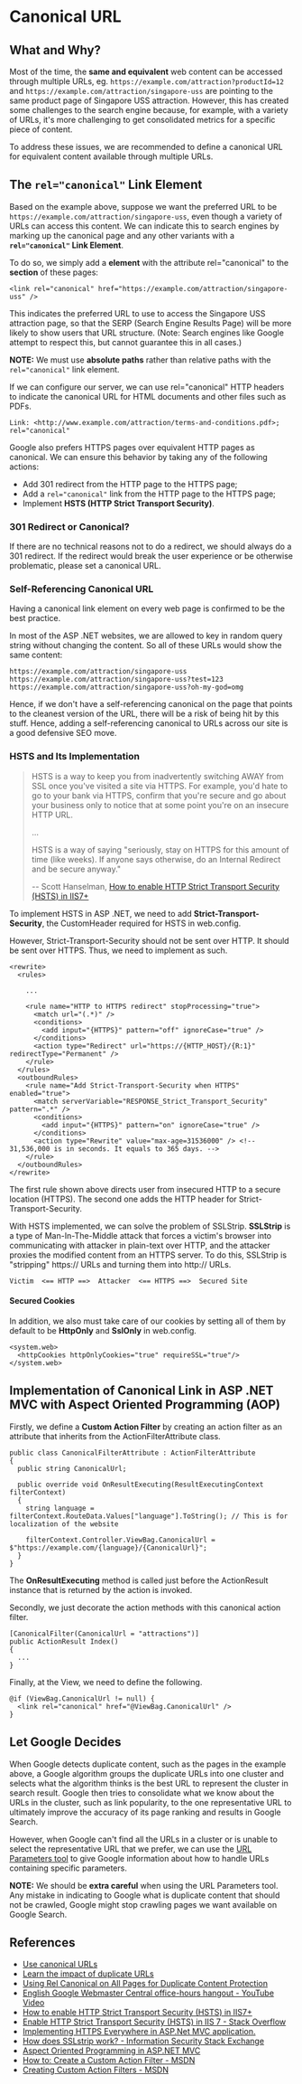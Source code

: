 # Canonical URL

## What and Why?
Most of the time, the **same and equivalent** web content can be accessed through multiple URLs, eg. `https://example.com/attraction?productId=12` and `https://example.com/attraction/singapore-uss` are pointing to the same product page of Singapore USS attraction. However, this has created some challenges to the search engine because, for example, with a variety of URLs, it's more challenging to get consolidated metrics for a specific piece of content.

To address these issues, we are recommended to define a canonical URL for equivalent content available through multiple URLs.

## The `rel="canonical"` Link Element
Based on the example above, suppose we want the preferred URL to be `https://example.com/attraction/singapore-uss`, even though a variety of URLs can access this content. We can indicate this to search engines by marking up the canonical page and any other variants with a **`rel="canonical"` Link Element**.

To do so, we simply add a **<link> element** with the attribute rel="canonical" to the **<head> section** of these pages:

```
<link rel="canonical" href="https://example.com/attraction/singapore-uss" />
```

This indicates the preferred URL to use to access the Singapore USS attraction page, so that the SERP (Search Engine Results Page) will be more likely to show users that URL structure. (Note: Search engines like Google attempt to respect this, but cannot guarantee this in all cases.)

**NOTE:** We must use **absolute paths** rather than relative paths with the `rel="canonical"` link element.

If we can configure our server, we can use rel="canonical" HTTP headers to indicate the canonical URL for HTML documents and other files such as PDFs.

```
Link: <http://www.example.com/attraction/terms-and-conditions.pdf>; rel="canonical"
```

Google also prefers HTTPS pages over equivalent HTTP pages as canonical. We can ensure this behavior by taking any of the following actions:
 - Add 301 redirect from the HTTP page to the HTTPS page;
 - Add a `rel="canonical"` link from the HTTP page to the HTTPS page;
 - Implement **HSTS (HTTP Strict Transport Security)**.
 
### 301 Redirect or Canonical?
If there are no technical reasons not to do a redirect, we should always do a 301 redirect. If the redirect would break the user experience or be otherwise problematic, please set a canonical URL.

### Self-Referencing Canonical URL
Having a canonical link element on every web page is confirmed to be the best practice.

In most of the ASP .NET websites, we are allowed to key in random query string without changing the content. So all of these URLs would show the same content:

```
https://example.com/attraction/singapore-uss
https://example.com/attraction/singapore-uss?test=123
https://example.com/attraction/singapore-uss?oh-my-god=omg
```

Hence, if we don't have a self-referencing canonical on the page that points to the cleanest version of the URL, there will be a risk of being hit by this stuff. Hence, adding a self-referencing canonical to URLs across our site is a good defensive SEO move.
 
### HSTS and Its Implementation
> HSTS is a way to keep you from inadvertently switching AWAY from SSL once you've visited a site via HTTPS. For example, you'd hate to go to your bank via HTTPS, confirm that you're secure and go about your business only to notice that at some point you're on an insecure HTTP URL.
>
> ...
>
> HSTS is a way of saying "seriously, stay on HTTPS for this amount of time (like weeks). If anyone says otherwise, do an Internal Redirect and be secure anyway."
>
> -- Scott Hanselman, [How to enable HTTP Strict Transport Security (HSTS) in IIS7+](http://www.hanselman.com/blog/HowToEnableHTTPStrictTransportSecurityHSTSInIIS7.aspx)

To implement HSTS in ASP .NET, we need to add **Strict-Transport-Security**, the CustomHeader required for HSTS in web.config.

However, Strict-Transport-Security should not be sent over HTTP. It should be sent over HTTPS. Thus, we need to implement as such.

```
<rewrite>
  <rules>
  
    ...
  
    <rule name="HTTP to HTTPS redirect" stopProcessing="true">
      <match url="(.*)" />
      <conditions>
        <add input="{HTTPS}" pattern="off" ignoreCase="true" />
      </conditions>
      <action type="Redirect" url="https://{HTTP_HOST}/{R:1}" redirectType="Permanent" />
    </rule>
  </rules>
  <outboundRules>
    <rule name="Add Strict-Transport-Security when HTTPS" enabled="true">
      <match serverVariable="RESPONSE_Strict_Transport_Security" pattern=".*" />
      <conditions>
        <add input="{HTTPS}" pattern="on" ignoreCase="true" />
      </conditions>
      <action type="Rewrite" value="max-age=31536000" /> <!-- 31,536,000 is in seconds. It equals to 365 days. -->
    </rule>
  </outboundRules>
</rewrite>
```

The first rule shown above directs user from insecured HTTP to a secure location (HTTPS). The second one adds the HTTP header for Strict-Transport-Security.

With HSTS implemented, we can solve the problem of SSLStrip. **SSLStrip** is a type of Man-In-The-Middle attack that forces a victim's browser into communicating with attacker in plain-text over HTTP, and the attacker proxies the modified content from an HTTPS server. To do this, SSLStrip is "stripping"  https:// URLs and turning them into http:// URLs.

```
Victim  <== HTTP ==>  Attacker  <== HTTPS ==>  Secured Site
```

#### Secured Cookies
In addition, we also must take care of our cookies by setting all of them by default to be **HttpOnly** and **SslOnly** in web.config.

```
<system.web>
  <httpCookies httpOnlyCookies="true" requireSSL="true"/>
</system.web>
```

## Implementation of Canonical Link in ASP .NET MVC with Aspect Oriented Programming (AOP)
Firstly, we define a **Custom Action Filter** by creating an action filter as an attribute that inherits from the ActionFilterAttribute class.

```
public class CanonicalFilterAttribute : ActionFilterAttribute
{
  public string CanonicalUrl;

  public override void OnResultExecuting(ResultExecutingContext filterContext)
  {
    string language = filterContext.RouteData.Values["language"].ToString(); // This is for localization of the website

    filterContext.Controller.ViewBag.CanonicalUrl = $"https://example.com/{language}/{CanonicalUrl}";
  }
}
```
The **OnResultExecuting** method is called just before the ActionResult instance that is returned by the action is invoked.

Secondly, we just decorate the action methods with this canonical action filter.

```
[CanonicalFilter(CanonicalUrl = "attractions")]
public ActionResult Index()
{
  ...
}
```

Finally, at the View, we need to define the following.

```
@if (ViewBag.CanonicalUrl != null) {
  <link rel="canonical" href="@ViewBag.CanonicalUrl" />
}
```

## Let Google Decides
When Google detects duplicate content, such as the pages in the example above, a Google algorithm groups the duplicate URLs into one cluster and selects what the algorithm thinks is the best URL to represent the cluster in search result. Google then tries to consolidate what we know about the URLs in the cluster, such as link popularity, to the one representative URL to ultimately improve the accuracy of its page ranking and results in Google Search.

However, when Google can't find all the URLs in a cluster or is unable to select the representative URL that we prefer, we can use the [URL Parameters tool](https://www.google.com/webmasters/tools/crawl-url-parameters) to give Google information about how to handle URLs containing specific parameters.

**NOTE:** We should be **extra careful** when using the URL Parameters tool. Any mistake in indicating to Google what is duplicate content that should not be crawled, Google might stop crawling pages we want available on Google Search.

## References
 - [Use canonical URLs](https://support.google.com/webmasters/answer/139066?visit_id=1-636260078706177599-1436413797&rd=1)
 - [Learn the impact of duplicate URLs](https://support.google.com/webmasters/answer/6080548?visit_id=1-636260078706177599-1436413797&rd=1)
 - [Using Rel Canonical on All Pages for Duplicate Content Protection](http://www.thesempost.com/using-rel-canonical-on-all-pages-for-duplicate-content-protection/)
 - [English Google Webmaster Central office-hours hangout - YouTube Video](https://www.youtube.com/watch?v=pXrwAM898oY)
 - [How to enable HTTP Strict Transport Security (HSTS) in IIS7+](http://www.hanselman.com/blog/HowToEnableHTTPStrictTransportSecurityHSTSInIIS7.aspx)
 - [Enable HTTP Strict Transport Security (HSTS) in IIS 7 - Stack Overflow](http://serverfault.com/a/629594)
 - [Implementing HTTPS Everywhere in ASP.Net MVC application.](http://tech.trailmax.info/2014/02/implemnting-https-everywhere-in-asp-net-mvc-application/)
 - [How does SSLstrip work? - Information Security Stack Exchange](https://security.stackexchange.com/questions/41988/how-does-sslstrip-work)
 - [Aspect Oriented Programming in ASP.NET MVC](http://stackoverflow.com/questions/23244400/aspect-oriented-programming-in-asp-net-mvc)
 - [How to: Create a Custom Action Filter - MSDN](https://msdn.microsoft.com/en-us/library/dd410056(v=vs.98).aspx)
 - [Creating Custom Action Filters - MSDN](https://msdn.microsoft.com/en-us/library/dd381609(v=vs.98).aspx)
